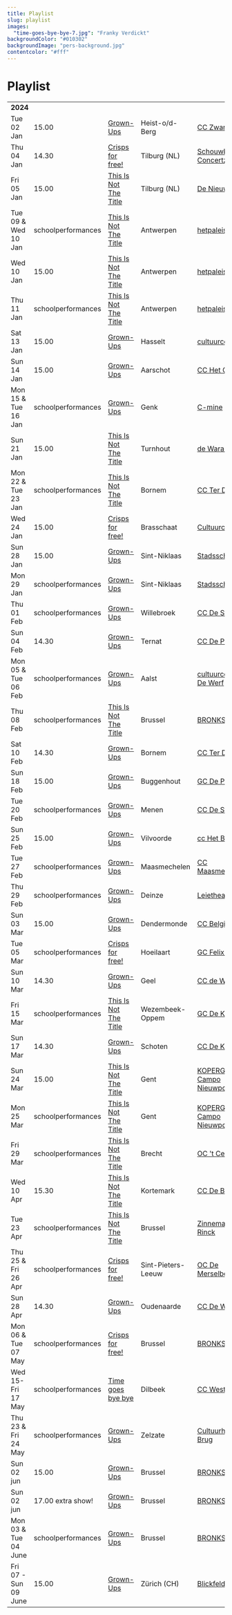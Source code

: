```yaml
---
title: Playlist
slug: playlist
images:
  "time-goes-bye-bye-7.jpg": "Franky Verdickt"
backgroundColor: "#010302"
backgroundImage: "pers-background.jpg"
contentcolor: "#fff"
---
```

# Playlist

<div class="table-responsive">
<table class="playlist">
<tr><td colspan="5"><strong>2024</strong></td></tr>
<tr><td>Tue 02 Jan</td><td>15.00 </td><td><a href="/en/shows/grown-ups">Grown-Ups</a></td><td>Heist-o/d-Berg</td><td><a href="https://www.zwaneberg.be/">CC Zwaneberg</a></td></tr>
<tr><td>Thu 04 Jan</td><td>14.30</td><td><a href="/en/shows/crisps-for-free">Crisps for free!</a></td><td>Tilburg (NL)</td><td><a href="https://www.schouwburgconcertzaaltilburg.nl/">Schouwburg Concertzaal</a></td></tr>
<tr><td>Fri 05 Jan</td><td>15.00</td><td><a href="/en/shows/this-is-not-the-title">This Is Not The Title</a></td><td>Tilburg (NL)</td><td><a href="https://www.denieuwevorst.nl/">De Nieuwe Vorst</a></td></tr>
<tr><td>Tue 09 & Wed 10 Jan</td><td>schoolperformances</td><td><a href="/en/shows/this-is-not-the-title">This Is Not The Title</a></td><td>Antwerpen</td><td><a href="https://www.hetpaleis.be/">hetpaleis</a></td></tr>
<tr><td>Wed 10 Jan</td><td>15.00</td><td><a href="/en/shows/this-is-not-the-title">This Is Not The Title</a></td><td>Antwerpen</td><td><a href="https://www.hetpaleis.be/">hetpaleis</a></td></tr>
<tr><td>Thu 11 Jan</td><td>schoolperformances</td><td><a href="/en/shows/this-is-not-the-title">This Is Not The Title</a></td><td>Antwerpen</td><td><a href="https://www.hetpaleis.be/">hetpaleis</a></td></tr>
<tr><td>Sat 13 Jan</td><td>15.00 </td><td><a href="/en/shows/grown-ups">Grown-Ups</a></td><td>Hasselt</td><td><a href="https://www.ccha.be/">cultuurcentrum</a></td></tr>
<tr><td>Sun 14 Jan</td><td>15.00 </td><td><a href="/en/shows/grown-ups">Grown-Ups</a></td><td>Aarschot</td><td><a href="https://www.hetgasthuis.be/">CC Het Gasthuis</a></td></tr>
<tr><td>Mon 15 & Tue 16 Jan</td><td>schoolperformances </td><td><a href="/en/shows/grown-ups">Grown-Ups</a></td><td>Genk</td><td><a href="https://www.c-mine.be/">C-mine</a></td></tr>
<tr><td>Sun 21 Jan</td><td>15.00</td><td><a href="/en/shows/this-is-not-the-title">This Is Not The Title</a></td><td>Turnhout</td><td><a href="https://www.warande.be/">de Warande</a></td></tr>
<tr><td>Mon 22 & Tue 23 Jan</td><td>schoolperformances</td><td><a href="/en/shows/this-is-not-the-title">This Is Not The Title</a></td><td>Bornem</td><td><a href="https://www.terdilft.be/">CC Ter Dilft</a></td></tr>
<tr><td>Wed 24 Jan</td><td>15.00</td><td><a href="/en/shows/crisps-for-free">Crisps for free!</a></td><td>Brasschaat</td><td><a href="https://www.cultuurcentrumbrasschaat.be/">Cultuurcentrum</a></td></tr>
<tr><td>Sun 28 Jan</td><td>15.00 </td><td><a href="/en/shows/grown-ups">Grown-Ups</a></td><td>Sint-Niklaas</td><td><a href="https://www.ccsintniklaas.be/">Stadsschouwburg</a></td></tr>
<tr><td>Mon 29 Jan</td><td>schoolperformances </td><td><a href="/en/shows/grown-ups">Grown-Ups</a></td><td>Sint-Niklaas</td><td><a href="https://www.ccsintniklaas.be/">Stadsschouwburg</a></td></tr>
<tr><td>Thu 01 Feb</td><td>schoolperformances</td><td><a href="/en/shows/grown-ups">Grown-Ups</a></td><td>Willebroek</td><td><a href="https://www.ccdester.willebroek.be/">CC De Ster</a></td></tr>
<tr><td>Sun 04 Feb</td><td>14.30</td><td><a href="/en/shows/grown-ups">Grown-Ups</a></td><td>Ternat</td><td><a href="https://www.ccdeploter.be/">CC De Ploter</a></td></tr>
<tr><td>Mon 05 & Tue 06 Feb</td><td>schoolperformances</td><td><a href="/en/shows/grown-ups">Grown-Ups</a></td><td>Aalst</td><td><a href="https://www.ccdewerf.be/">cultuurcentrum De Werf</a></td></tr>
<tr><td>Thu 08 Feb</td><td>schoolperformances</td><td><a href="/eng/shows/this-is-not-the-title">This Is Not The Title</a></td><td>Brussel</td><td><a href="https://www.bronks.be/">BRONKS</a></td></tr>
<tr><td>Sat 10 Feb</td><td>14.30</td><td><a href="/en/shows/grown-ups">Grown-Ups</a></td><td>Bornem</td><td><a href="https://www.terdilft.be/">CC Ter Dilft</a></td></tr>
<tr><td>Sun 18 Feb</td><td>15.00</td><td><a href="/en/shows/grown-ups">Grown-Ups</a></td><td>Buggenhout</td><td><a href="https://www.gcdepit.be/">GC De Pit</a></td></tr>
<tr><td>Tue 20 Feb</td><td>schoolperformances</td><td><a href="/en/shows/grown-ups">Grown-Ups</a></td><td>Menen</td><td><a href="https://www.ccdesteiger.be/">CC De Steiger</a></td></tr>
<tr><td>Sun 25 Feb</td><td>15.00</td><td><a href="/en/shows/grown-ups">Grown-Ups</a></td><td>Vilvoorde</td><td><a href="https://www.hetbolwerk.be/">cc Het Bolwerk</a></td></tr>
<tr><td>Tue 27 Feb</td><td>schoolperformances</td><td><a href="/en/shows/grown-ups">Grown-Ups</a></td><td>Maasmechelen</td><td><a href="https://www.ccmaasmechelen.be/">CC Maasmechelen</a></td></tr>
<tr><td>Thu 29 Feb</td><td>schoolperformances</td><td><a href="/en/shows/grown-ups">Grown-Ups</a></td><td>Deinze</td><td><a href="https://www.leietheater.be/">Leietheater</a></td></tr>
<tr><td>Sun 03 Mar</td><td>15.00</td><td><a href="/en/shows/grown-ups">Grown-Ups</a></td><td>Dendermonde</td><td><a href="https://www.ccbelgica.be/">CC Belgica</a></td></tr>
<tr><td>Tue 05 Mar</td><td>schoolperformances</td><td><a href="/en/shows/crisps-for-free">Crisps for free!</a></td><td>Hoeilaart</td><td><a href="https://www.hoeilaart.be/">GC Felix Solie</a></td></tr>
<tr><td>Sun 10 Mar</td><td>14.30</td><td><a href="/en/shows/grown-ups">Grown-Ups</a></td><td>Geel</td><td><a href="https://www.dewerft.be/">CC de Werft</a></td></tr>
<tr><td>Fri 15 Mar</td><td>schoolperformances</td><td><a href="/en/shows/this-is-not-the-title">This Is Not The Title</a></td><td>Wezembeek-Oppem</td><td><a href="https://www.dekam.be/">GC De Kam</a></td></tr>
<tr><td>Sun 17 Mar</td><td>14.30</td><td><a href="/en/shows/grown-ups">Grown-Ups</a></td><td>Schoten</td><td><a href="https://www.ccschoten.be/">CC De Kaekelaar</a></td></tr>
<tr><td>Sun 24 Mar</td><td>15.00</td><td><a href="/en/shows/this-is-not-the-title">This Is Not The Title</a></td><td>Gent</td><td><a href="https://www.kopergietery.be/">KOPERGIETERY Campo Nieuwpoort</a></td></tr>
<tr><td>Mon 25 Mar</td><td>schoolperformances</td><td><a href="/en/shows/this-is-not-the-title">This Is Not The Title</a></td><td>Gent</td><td><a href="https://www.kopergietery.be/">KOPERGIETERY Campo Nieuwpoort</a></td></tr>
<tr><td>Fri 29 Mar</td><td>schoolperformances</td><td><a href="/en/shows/this-is-not-the-title">This Is Not The Title</a></td><td>Brecht</td><td><a href="https://www.gcbrecht.be/">OC 't Centrum</a></td></tr>
<tr><td>Wed 10 Apr</td><td>15.30</td><td><a href="/en/shows/this-is-not-the-title">This Is Not The Title</a></td><td>Kortemark</td><td><a href="https://www.kortemark.be/">CC De Beuk</a></td></tr>
<tr><td>Tue 23 Apr</td><td>schoolperformances</td><td><a href="/en/shows/this-is-not-the-title">This Is Not The Title</a></td><td>Brussel</td><td><a href="https://www.derinck.be/">Zinnema GC De Rinck</a></td></tr>
<tr><td>Thu 25 & Fri 26 Apr</td><td>schoolperformances</td><td><a href="/en/shows/crisps-for-free">Crisps for free!</a></td><td>Sint-Pieters-Leeuw</td><td><a href="https://www.brulspl.be/">OC De Merselborre</a></td></tr>
<tr><td>Sun 28 Apr</td><td>14.30</td><td><a href="/en/shows/grown-ups">Grown-Ups</a></td><td>Oudenaarde</td><td><a href="https://www.dewoeker.be/">CC De Woeker</a></td></tr>
<tr><td>Mon 06 & Tue 07 May</td><td>schoolperformances</td><td><a href="/en/shows/crisps for free">Crisps for free!</a></td><td>Brussel</td><td><a href="https://www.bronks.be/">BRONKS</a></td></tr>
<tr><td>Wed 15- Fri 17 May</td><td>schoolperformances</td><td><a href="/en/shows/time-goes-bye-bye">Time goes bye bye</a></td><td>Dilbeek</td><td><a href="https://www.westrand.be/">CC Westrand</a></td></tr>
<tr><td>Thu 23 & Fri 24 May</td><td>schoolperformances</td><td><a href="/en/shows/grown-ups">Grown-Ups</a></td><td>Zelzate</td><td><a href="https://www.zelzate.bibliotheek.be/">Cultuurhuis De Brug</a></td></tr>
<tr><td>Sun 02 jun</td><td>15.00</td><td><a href="/en/shows/grown-ups">Grown-Ups</a></td><td>Brussel</td><td><a href="https://www.bronks.be/">BRONKS</a></td></tr>
<tr><td>Sun 02 jun</td><td>17.00 extra show!</td><td><a href="/en/shows/grown-ups">Grown-Ups</a></td><td>Brussel</td><td><a href="https://www.bronks.be/">BRONKS</a></td></tr>
<tr><td>Mon 03 & Tue 04 June</td><td>schoolperformances</td><td><a href="/en/shows/grown-ups">Grown-Ups</a></td><td>Brussel</td><td><a href="https://www.bronks.be/">BRONKS</a></td></tr>
<tr><td>Fri 07 - Sun 09 June</td><td>15.00</td><td><a href="/en/shows/grown-ups">Grown-Ups</a></td><td>Zürich (CH)</td><td><a href="https://blickfelder.ch/en/programme/grote-mensen//">Blickfelder</a></td></tr>

</table>
</div>
